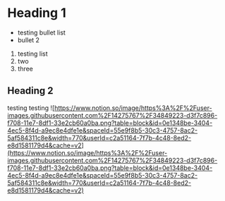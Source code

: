 # Heading 1 
- testing bullet list 
- bullet 2 
1. testing list  
2. two 
3. three 
 
## Heading 2 
testing testing 
![https://www.notion.so/image/https%3A%2F%2Fuser-images.githubusercontent.com%2F14275767%2F34849223-d3f7c896-f708-11e7-8df1-33e2cb60a0ba.png?table=block&id=0e1348be-3404-4ec5-8f4d-a9ec8e4dfe1e&spaceId=55e9f8b5-30c3-4757-8ac2-5af584311c8e&width=770&userId=c2a51164-7f7b-4c48-8ed2-e8d1581179d4&cache=v2](https://www.notion.so/image/https%3A%2F%2Fuser-images.githubusercontent.com%2F14275767%2F34849223-d3f7c896-f708-11e7-8df1-33e2cb60a0ba.png?table=block&id=0e1348be-3404-4ec5-8f4d-a9ec8e4dfe1e&spaceId=55e9f8b5-30c3-4757-8ac2-5af584311c8e&width=770&userId=c2a51164-7f7b-4c48-8ed2-e8d1581179d4&cache=v2) 
 
